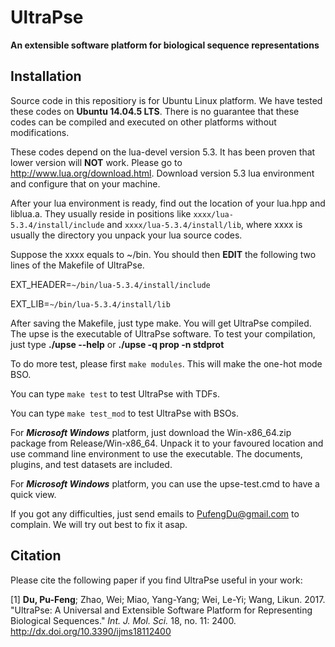 # UltraPse
**An extensible software platform for biological sequence representations**

## Installation

Source code in this repositiory is for Ubuntu Linux platform. We have tested these codes on **Ubuntu 14.04.5 LTS**. There is no guarantee that these codes can be compiled and executed on other platforms without modifications.

These codes depend on the lua-devel version 5.3. It has been proven that lower version will **NOT** work. Please go to http://www.lua.org/download.html. Download version 5.3 lua environment and configure that on your machine.

After your lua environment is ready, find out the location of your lua.hpp and liblua.a. They usually reside in positions like 
`xxxx/lua-5.3.4/install/include` and `xxxx/lua-5.3.4/install/lib`, where xxxx is usually the directory you unpack your lua source codes.

Suppose the xxxx equals to ~/bin. You should then **EDIT** the following two lines of the Makefile of UltraPse.

EXT_HEADER=`~/bin/lua-5.3.4/install/include`

EXT_LIB=`~/bin/lua-5.3.4/install/lib`

After saving the Makefile, just type make. You will get UltraPse compiled. The upse is the executable of UltraPse software.
To test your compilation, just type **./upse --help** or **./upse -q prop -n stdprot**

To do more test, please first `make modules`. This will make the one-hot mode BSO. 

You can type `make test` to test UltraPse with TDFs.

You can type `make test_mod` to test UltraPse with BSOs.

For ***Microsoft Windows*** platform, just download the Win-x86_64.zip package from Release/Win-x86_64. Unpack it to your favoured location and use command line environment to use the executable. The documents, plugins, and test datasets are included.

For ***Microsoft Windows*** platform, you can use the upse-test.cmd to have a quick view.

If you got any difficulties, just send emails to PufengDu@gmail.com to complain. We will try out best to fix it asap.

## Citation
Please cite the following paper if you find UltraPse useful in your work:

[1] **Du, Pu-Feng**; Zhao, Wei; Miao, Yang-Yang; Wei, Le-Yi; Wang, Likun.	2017. "UltraPse: A Universal and Extensible Software Platform for Representing Biological Sequences." *Int. J. Mol. Sci.* 18, no. 11: 2400. http://dx.doi.org/10.3390/ijms18112400
